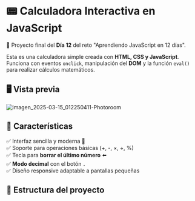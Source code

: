 # 📟 Calculadora Interactiva en JavaScript  
🔢 Proyecto final del **Día 12** del reto "Aprendiendo JavaScript en 12 días".  

Esta es una calculadora simple creada con **HTML, CSS y JavaScript**. Funciona con eventos `onclick`, manipulación del **DOM** y la función `eval()` para realizar cálculos matemáticos.  

## 🖥️ **Vista previa**  
![imagen_2025-03-15_012250411-Photoroom](https://github.com/user-attachments/assets/dbe824dd-bf97-489d-8e1a-e13c8e6a1619)


## 🚀 **Características**  
✅ Interfaz sencilla y moderna 📱  
✅ Soporte para operaciones básicas (+, -, ×, ÷, %)  
✅ Tecla para **borrar el último número** ⬅️  
✅ **Modo decimal** con el botón `.`  
✅ Diseño responsive adaptable a pantallas pequeñas  

## 📂 **Estructura del proyecto**  
